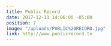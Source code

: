 ```yaml
---
title: Public Record
date: 2017-12-11 14:06:00 -05:00
position: 7
image: "/uploads/PUBLIC%20RECORD.jpg"
link: http://www.publicrecord.tv
---
```


